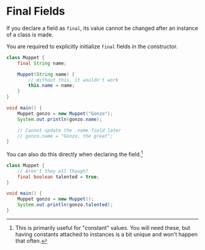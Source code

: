 # Final Fields


If you declare a field as `final`, its value cannot be changed after an instance of a class is made.

You are required to explicitly initialize `final` fields in the constructor.

```java
class Muppet {
    final String name;

    Muppet(String name) {
        // Without this, it wouldn't work
        this.name = name;
    }
}

void main() {
    Muppet gonzo = new Muppet("Gonzo");
    System.out.println(gonzo.name);

    // Cannot update the .name field later
    // gonzo.name = "Gonzo, the great";
}
```

You can also do this directly when declaring the field.[^constant]

```java
class Muppet {
    // Aren't they all though?
    final boolean talented = true;
}

void main() {
    Muppet gonzo = new Muppet();
    System.out.println(gonzo.talented);
}
```

[^constant]: This is primarily useful for "constant" values. You will need these, but
having constants attached to instances is a bit unique and won't happen that often.